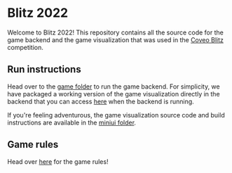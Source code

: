 # Blitz 2022

Welcome to Blitz 2022! This repository contains all the source code for the game backend and the game visualization that was used in the [Coveo Blitz](https://2022.blitz.codes/) competition.

## Run instructions

Head over to the [game folder](/game) to run the game backend. For simplicity, we have packaged a working version of the game visualization directly in the backend that you can access [here](http://localhost:8765) when the backend is running.

If you're feeling adventurous, the game visualization source code and build instructions are available in the [miniui folder](/miniui).

## Game rules

Head over [here](/Rules.md) for the game rules!
